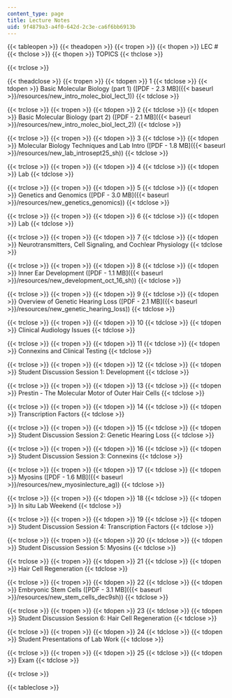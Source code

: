 ```yaml
---
content_type: page
title: Lecture Notes
uid: 9f4879a3-a4f0-642d-2c3e-ca6f6bb6913b
---
```


{{< tableopen >}}
{{< theadopen >}}
{{< tropen >}}
{{< thopen >}}
LEC #
{{< thclose >}}
{{< thopen >}}
TOPICS
{{< thclose >}}

{{< trclose >}}

{{< theadclose >}}
{{< tropen >}}
{{< tdopen >}}
1
{{< tdclose >}}
{{< tdopen >}}
Basic Molecular Biology (part 1) ([PDF - 2.3 MB]({{< baseurl >}}/resources/new_intro_molec_biol_lect_1))
{{< tdclose >}}

{{< trclose >}}
{{< tropen >}}
{{< tdopen >}}
2
{{< tdclose >}}
{{< tdopen >}}
Basic Molecular Biology (part 2) ([PDF - 2.1 MB]({{< baseurl >}}/resources/new_intro_molec_biol_lect_2))
{{< tdclose >}}

{{< trclose >}}
{{< tropen >}}
{{< tdopen >}}
3
{{< tdclose >}}
{{< tdopen >}}
Molecular Biology Techniques and Lab Intro ([PDF - 1.8 MB]({{< baseurl >}}/resources/new_lab_introsept25_sh))
{{< tdclose >}}

{{< trclose >}}
{{< tropen >}}
{{< tdopen >}}
4
{{< tdclose >}}
{{< tdopen >}}
Lab
{{< tdclose >}}

{{< trclose >}}
{{< tropen >}}
{{< tdopen >}}
5
{{< tdclose >}}
{{< tdopen >}}
Genetics and Genomics ([PDF - 3.0 MB]({{< baseurl >}}/resources/new_genetics_genomics))
{{< tdclose >}}

{{< trclose >}}
{{< tropen >}}
{{< tdopen >}}
6
{{< tdclose >}}
{{< tdopen >}}
Lab
{{< tdclose >}}

{{< trclose >}}
{{< tropen >}}
{{< tdopen >}}
7
{{< tdclose >}}
{{< tdopen >}}
Neurotransmitters, Cell Signaling, and Cochlear Physiology
{{< tdclose >}}

{{< trclose >}}
{{< tropen >}}
{{< tdopen >}}
8
{{< tdclose >}}
{{< tdopen >}}
Inner Ear Development ([PDF - 1.1 MB]({{< baseurl >}}/resources/new_development_oct_16_sh))
{{< tdclose >}}

{{< trclose >}}
{{< tropen >}}
{{< tdopen >}}
9
{{< tdclose >}}
{{< tdopen >}}
Overview of Genetic Hearing Loss ([PDF - 2.1 MB]({{< baseurl >}}/resources/new_genetic_hearing_loss))
{{< tdclose >}}

{{< trclose >}}
{{< tropen >}}
{{< tdopen >}}
10
{{< tdclose >}}
{{< tdopen >}}
Clinical Audiology Issues
{{< tdclose >}}

{{< trclose >}}
{{< tropen >}}
{{< tdopen >}}
11
{{< tdclose >}}
{{< tdopen >}}
Connexins and Clinical Testing
{{< tdclose >}}

{{< trclose >}}
{{< tropen >}}
{{< tdopen >}}
12
{{< tdclose >}}
{{< tdopen >}}
Student Discussion Session 1: Development
{{< tdclose >}}

{{< trclose >}}
{{< tropen >}}
{{< tdopen >}}
13
{{< tdclose >}}
{{< tdopen >}}
Prestin - The Molecular Motor of Outer Hair Cells
{{< tdclose >}}

{{< trclose >}}
{{< tropen >}}
{{< tdopen >}}
14
{{< tdclose >}}
{{< tdopen >}}
Transcription Factors
{{< tdclose >}}

{{< trclose >}}
{{< tropen >}}
{{< tdopen >}}
15
{{< tdclose >}}
{{< tdopen >}}
Student Discussion Session 2: Genetic Hearing Loss
{{< tdclose >}}

{{< trclose >}}
{{< tropen >}}
{{< tdopen >}}
16
{{< tdclose >}}
{{< tdopen >}}
Student Discussion Session 3: Connexins
{{< tdclose >}}

{{< trclose >}}
{{< tropen >}}
{{< tdopen >}}
17
{{< tdclose >}}
{{< tdopen >}}
Myosins ([PDF - 1.6 MB]({{< baseurl >}}/resources/new_myosinlecture_ag))
{{< tdclose >}}

{{< trclose >}}
{{< tropen >}}
{{< tdopen >}}
18
{{< tdclose >}}
{{< tdopen >}}
In situ Lab Weekend
{{< tdclose >}}

{{< trclose >}}
{{< tropen >}}
{{< tdopen >}}
19
{{< tdclose >}}
{{< tdopen >}}
Student Discussion Session 4: Transcription Factors
{{< tdclose >}}

{{< trclose >}}
{{< tropen >}}
{{< tdopen >}}
20
{{< tdclose >}}
{{< tdopen >}}
Student Discussion Session 5: Myosins
{{< tdclose >}}

{{< trclose >}}
{{< tropen >}}
{{< tdopen >}}
21
{{< tdclose >}}
{{< tdopen >}}
Hair Cell Regeneration
{{< tdclose >}}

{{< trclose >}}
{{< tropen >}}
{{< tdopen >}}
22
{{< tdclose >}}
{{< tdopen >}}
Embryonic Stem Cells ([PDF - 3.1 MB]({{< baseurl >}}/resources/new_stem_cells_dec9sh))
{{< tdclose >}}

{{< trclose >}}
{{< tropen >}}
{{< tdopen >}}
23
{{< tdclose >}}
{{< tdopen >}}
Student Discussion Session 6: Hair Cell Regeneration
{{< tdclose >}}

{{< trclose >}}
{{< tropen >}}
{{< tdopen >}}
24
{{< tdclose >}}
{{< tdopen >}}
Student Presentations of Lab Work
{{< tdclose >}}

{{< trclose >}}
{{< tropen >}}
{{< tdopen >}}
25
{{< tdclose >}}
{{< tdopen >}}
Exam
{{< tdclose >}}

{{< trclose >}}

{{< tableclose >}}